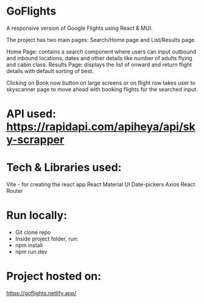 # GoFlights

A responsive version of Google Flights using React & MUI.

The project has two main pages: Search/Home page and List/Results page.

Home Page: contains a search component where users can input outbound and inbound locations, dates and other details like number of adults flying and cabin class.
Results Page: displays the list of onward and return flight details with default sorting of best.

Clicking on Book now button on large screens or on flight row takes user to skyscanner page to move ahead with booking flights for the searched input.

# API used: https://rapidapi.com/apiheya/api/sky-scrapper

# Tech & Libraries used:

Vite - for creating the react app
React
Material UI
Date-pickers
Axios
React Router

# Run locally:

- Git clone repo
- Inside project folder, run:
- npm install
- npm run dev

# Project hosted on:

https://goflights.netlify.app/
